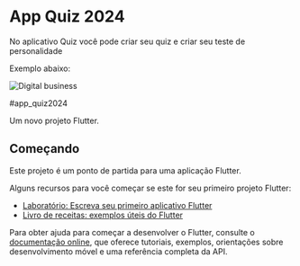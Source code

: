 # App Quiz 2024

No aplicativo Quiz você pode criar seu quiz e criar seu teste de personalidade

Exemplo abaixo:

<img src="https://i.imgur.com/2AQtVAd.png" alt="Digital business">

#app_quiz2024

Um novo projeto Flutter.

## Começando

Este projeto é um ponto de partida para uma aplicação Flutter.

Alguns recursos para você começar se este for seu primeiro projeto Flutter:

- [Laboratório: Escreva seu primeiro aplicativo Flutter](https://docs.flutter.dev/get-started/codelab)
- [Livro de receitas: exemplos úteis do Flutter](https://docs.flutter.dev/cookbook)

Para obter ajuda para começar a desenvolver o Flutter, consulte o
[documentação online](https://docs.flutter.dev/), que oferece tutoriais,
exemplos, orientações sobre desenvolvimento móvel e uma referência completa da API.
